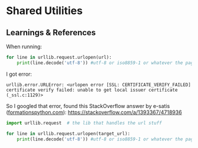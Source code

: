 # Shared Utilities

## Learnings & References

When running:

```python
for line in urllib.request.urlopen(url):
    print(line.decode('utf-8')) #utf-8 or iso8859-1 or whatever the page encoding scheme is
```

I got error:

```text
urllib.error.URLError: <urlopen error [SSL: CERTIFICATE_VERIFY_FAILED] certificate verify failed: unable to get local issuer certificate (_ssl.c:1129)>
```

So I googled that error, found this StackOverflow answer by e-satis ([formationspython.com](https://formationspython.com/)): https://stackoverflow.com/a/1393367/4718936

```python
import urllib.request  # the lib that handles the url stuff

for line in urllib.request.urlopen(target_url):
    print(line.decode('utf-8')) #utf-8 or iso8859-1 or whatever the page encoding scheme is
```
